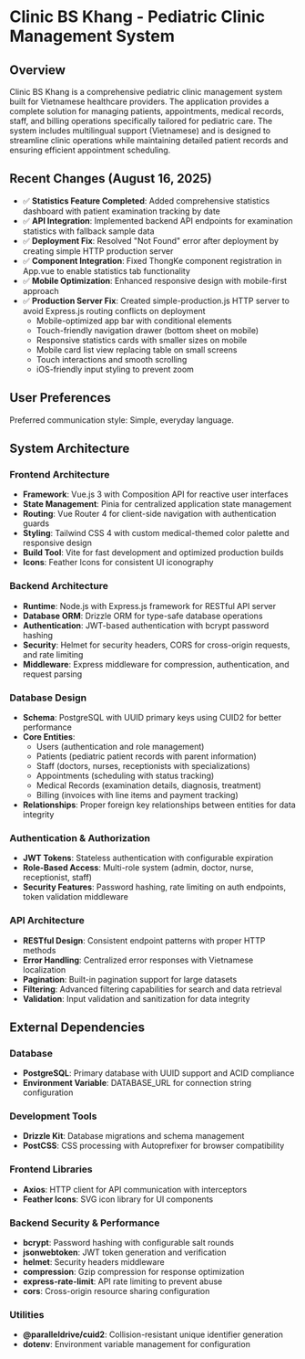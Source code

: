 # Clinic BS Khang - Pediatric Clinic Management System

## Overview

Clinic BS Khang is a comprehensive pediatric clinic management system built for Vietnamese healthcare providers. The application provides a complete solution for managing patients, appointments, medical records, staff, and billing operations specifically tailored for pediatric care. The system includes multilingual support (Vietnamese) and is designed to streamline clinic operations while maintaining detailed patient records and ensuring efficient appointment scheduling.

## Recent Changes (August 16, 2025)

- ✅ **Statistics Feature Completed**: Added comprehensive statistics dashboard with patient examination tracking by date
- ✅ **API Integration**: Implemented backend API endpoints for examination statistics with fallback sample data
- ✅ **Deployment Fix**: Resolved "Not Found" error after deployment by creating simple HTTP production server
- ✅ **Component Integration**: Fixed ThongKe component registration in App.vue to enable statistics tab functionality
- ✅ **Mobile Optimization**: Enhanced responsive design with mobile-first approach
- ✅ **Production Server Fix**: Created simple-production.js HTTP server to avoid Express.js routing conflicts on deployment
  - Mobile-optimized app bar with conditional elements
  - Touch-friendly navigation drawer (bottom sheet on mobile)
  - Responsive statistics cards with smaller sizes on mobile
  - Mobile card list view replacing table on small screens
  - Touch interactions and smooth scrolling
  - iOS-friendly input styling to prevent zoom

## User Preferences

Preferred communication style: Simple, everyday language.

## System Architecture

### Frontend Architecture
- **Framework**: Vue.js 3 with Composition API for reactive user interfaces
- **State Management**: Pinia for centralized application state management
- **Routing**: Vue Router 4 for client-side navigation with authentication guards
- **Styling**: Tailwind CSS 4 with custom medical-themed color palette and responsive design
- **Build Tool**: Vite for fast development and optimized production builds
- **Icons**: Feather Icons for consistent UI iconography

### Backend Architecture
- **Runtime**: Node.js with Express.js framework for RESTful API server
- **Database ORM**: Drizzle ORM for type-safe database operations
- **Authentication**: JWT-based authentication with bcrypt password hashing
- **Security**: Helmet for security headers, CORS for cross-origin requests, and rate limiting
- **Middleware**: Express middleware for compression, authentication, and request parsing

### Database Design
- **Schema**: PostgreSQL with UUID primary keys using CUID2 for better performance
- **Core Entities**: 
  - Users (authentication and role management)
  - Patients (pediatric patient records with parent information)
  - Staff (doctors, nurses, receptionists with specializations)
  - Appointments (scheduling with status tracking)
  - Medical Records (examination details, diagnosis, treatment)
  - Billing (invoices with line items and payment tracking)
- **Relationships**: Proper foreign key relationships between entities for data integrity

### Authentication & Authorization
- **JWT Tokens**: Stateless authentication with configurable expiration
- **Role-Based Access**: Multi-role system (admin, doctor, nurse, receptionist, staff)
- **Security Features**: Password hashing, rate limiting on auth endpoints, token validation middleware

### API Architecture
- **RESTful Design**: Consistent endpoint patterns with proper HTTP methods
- **Error Handling**: Centralized error responses with Vietnamese localization
- **Pagination**: Built-in pagination support for large datasets
- **Filtering**: Advanced filtering capabilities for search and data retrieval
- **Validation**: Input validation and sanitization for data integrity

## External Dependencies

### Database
- **PostgreSQL**: Primary database with UUID support and ACID compliance
- **Environment Variable**: DATABASE_URL for connection string configuration

### Development Tools
- **Drizzle Kit**: Database migrations and schema management
- **PostCSS**: CSS processing with Autoprefixer for browser compatibility

### Frontend Libraries
- **Axios**: HTTP client for API communication with interceptors
- **Feather Icons**: SVG icon library for UI components

### Backend Security & Performance
- **bcrypt**: Password hashing with configurable salt rounds
- **jsonwebtoken**: JWT token generation and verification
- **helmet**: Security headers middleware
- **compression**: Gzip compression for response optimization
- **express-rate-limit**: API rate limiting to prevent abuse
- **cors**: Cross-origin resource sharing configuration

### Utilities
- **@paralleldrive/cuid2**: Collision-resistant unique identifier generation
- **dotenv**: Environment variable management for configuration